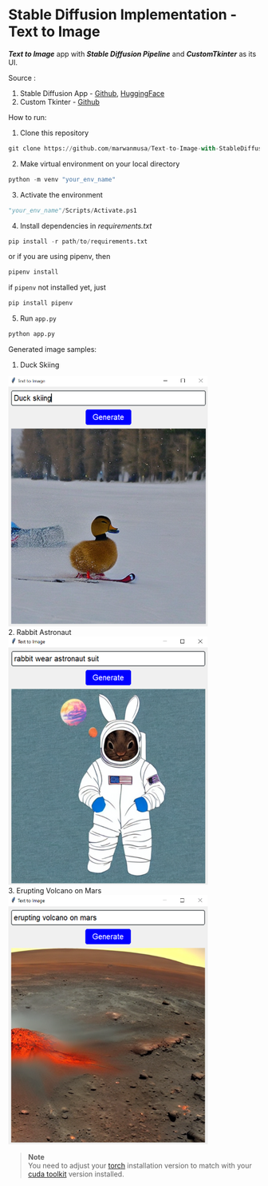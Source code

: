 # Stable Diffusion Implementation - Text to Image
***Text to Image*** app with ***Stable Diffusion Pipeline*** and ***CustomTkinter*** as its UI.

Source :
1. Stable Diffusion App - [Github](https://github.com/nicknochnack/StableDiffusionApp), [HuggingFace](https://huggingface.co/CompVis/stable-diffusion-v1-4)
2. Custom Tkinter - [Github](https://github.com/TomSchimansky/CustomTkinter)


How to run:
1. Clone this repository
```python
git clone https://github.com/marwanmusa/Text-to-Image-with-StableDiffusion
```
2. Make virtual environment on your local directory
```python
python -m venv "your_env_name"
```
3. Activate the environment
```python
"your_env_name"/Scripts/Activate.ps1
```
4. Install dependencies in *requirements.txt*
```python
pip install -r path/to/requirements.txt
```
or if you are using pipenv, then
```python
pipenv install
```
if `pipenv` not installed yet, just
```python
pip install pipenv
```
5. Run `app.py`
```python
python app.py
```


Generated image samples:
1. Duck Skiing
<img src="./generated_images/duck_skiing.png" alt="Duck Skiing" style="width:400px;"/>
<br>
2. Rabbit Astronaut
<img src="./generated_images/rabbit_astronaut.png" alt="Rabbit Astronaut" style="width:400px;"/>
<br>
3. Erupting Volcano on Mars
<img src="./generated_images/erupting_volcano_on_mars.png" alt="Erupting Volcano on Mars" style="width:400px;"/>


> **Note** <br>
> You need to adjust your [torch](https://pytorch.org/) installation version to match with your [cuda toolkit](https://developer.nvidia.com/cuda-toolkit) version installed.
